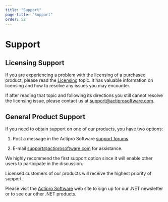 ```yaml
---
title: "Support"
page-title: "Support"
order: 52
---
```

# Support

## Licensing Support

If you are experiencing a problem with the licensing of a purchased product, please read the [Licensing](licensing.md) topic.  It has valuable information on licensing and how to resolve any issues you may encounter.

If after reading that topic and following its directions you still cannot resolve the licensing issue, please contact us at [support@actiprosoftware.com](mailto:support@actiprosoftware.com).

## General Product Support

If you need to obtain support on one of our products, you have two options:

1. Post a message in the Actipro Software [support forums](https://www.actiprosoftware.com/community/forums).

1. E-mail [support@actiprosoftware.com](mailto:support@actiprosoftware.com) for assistance.

We highly recommend the first support option since it will enable other users to participate in the discussion.

Licensed customers of our products will receive the highest priority of support.

Please visit the [Actipro Software](http://www.actiprosoftware.com) web site to sign up for our .NET newsletter or to see our other .NET products.
